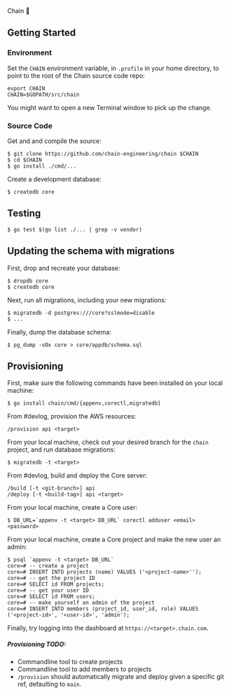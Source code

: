 Chain 🍭

## Getting Started

### Environment

Set the `CHAIN` environment variable, in `.profile` in your home
directory, to point to the root of the Chain source code repo:

	export CHAIN
	CHAIN=$GOPATH/src/chain

You might want to open a new Terminal window to pick up the change.

### Source Code

Get and and compile the source:

	$ git clone https://github.com/chain-engineering/chain $CHAIN
	$ cd $CHAIN
	$ go install ./cmd/...

Create a development database:

	$ createdb core

## Testing

    $ go test $(go list ./... | grep -v vendor)

## Updating the schema with migrations

First, drop and recreate your database:

	$ dropdb core
	$ createdb core

Next, run all migrations, including your new migrations:

	$ migratedb -d postgres:///core?sslmode=disable
	$ ...

Finally, dump the database schema:

	$ pg_dump -sOx core > core/appdb/schema.sql

## Provisioning

First, make sure the following commands have been installed on your local machine:

	$ go install chain/cmd/{appenv,corectl,migratedb}

From #devlog, provision the AWS resources:

	/provision api <target>

From your local machine, check out your desired branch for the `chain` project, and run database migrations:

	$ migratedb -t <target>

From #devlog, build and deploy the Core server:

	/build [-t <git-branch>] api
	/deploy [-t <build-tag>] api <target>

From your local machine, create a Core user:

	$ DB_URL=`appenv -t <target> DB_URL` corectl adduser <email> <password>

From your local machine, create a Core project and make the new user an admin:

	$ psql `appenv -t <target> DB_URL`
	core=# -- create a project
	core=# INSERT INTO projects (name) VALUES ('<project-name>'');
	core=# -- get the project ID
	core=# SELECT id FROM projects;
	core=# -- get your user ID
	core=# SELECT id FROM users;
	core=# -- make yourself an admin of the project
	core=# INSERT INTO members (project_id, user_id, role) VALUES ('<project-id>', '<user-id>', 'admin');

Finally, try logging into the dashboard at `https://<target>.chain.com`.

##### Provisioning TODO:

- Commandline tool to create projects
- Commandline tool to add members to projects
- `/provision` should automatically migrate and deploy given a specific git ref, defaulting to `main`.
